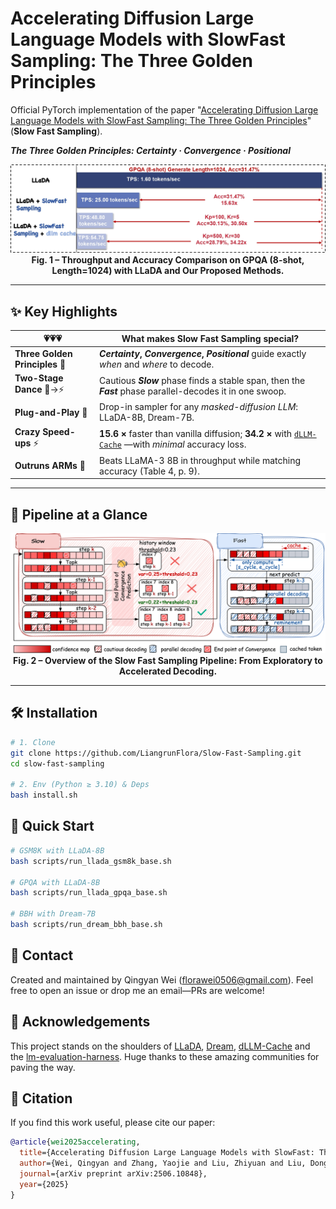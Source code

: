 # Accelerating Diffusion Large Language Models with SlowFast Sampling: The Three Golden Principles
Official PyTorch implementation of the paper "[Accelerating Diffusion Large Language Models with SlowFast Sampling: The Three Golden Principles](docs/SlowFastSampling.pdf)" (**Slow Fast Sampling**).  

***The Three Golden Principles: Certainty · Convergence · Positional***

<!-- [![License](https://img.shields.io/badge/License-Apache_2.0-blue.svg)](LICENSE)
[![Python](https://img.shields.io/badge/Python-3.10%2B-yellow.svg)](#installation)
[![Paper](https://img.shields.io/badge/arXiv-2406.12345-b31b1b.svg)](https://arxiv.org/abs/2406.12345) -->

<div align="center">

![Pipeline](assets/speed.jpg)  
**Fig. 1 – Throughput and Accuracy Comparison on GPQA (8-shot, Length=1024) with LLaDA and Our Proposed Methods.**

</div>

<!-- --- -->

<!-- ## 🔥 News -->
<!-- | Date | Update |
|------|--------|
| **2025-06-12** | **SFS** is now the default sampler in **LLaDA-V** |
| 2025-06-01 | Open-sourced the full PyTorch implementation & reproducible scripts |
| 2025-05-30 | Pre-print released on arXiv | -->

---

## ✨ Key Highlights
| 💗💗💗 | What makes Slow Fast Sampling special? |
|----|-------------------------|
| **Three Golden Principles** 👑 |***Certainty*, *Convergence*, *Positional*** guide exactly *when* and *where* to decode. |
| **Two-Stage Dance** 🐢→⚡ | Cautious ***Slow*** phase finds a stable span, then the ***Fast*** phase parallel-decodes it in one swoop. |
| **Plug-and-Play** 🔌 | Drop-in sampler for any *masked-diffusion LLM*: LLaDA-8B, Dream-7B. |
| **Crazy Speed-ups** ⚡ | **15.6 ×** faster than vanilla diffusion; **34.2 ×** with [`dLLM-Cache`](https://github.com/maomaocun/dLLM-Cache) —with *minimal* accuracy loss.  |
| **Outruns ARMs** 🏃 | Beats LLaMA-3 8B in throughput while matching accuracy (Table 4, p. 9). |

---

## 🚀 Pipeline at a Glance
<div align="center">

![SFS-overview](assets/method.png)  
**Fig. 2 – Overview of the Slow Fast Sampling Pipeline: From Exploratory to Accelerated Decoding.**

</div>

---

## 🛠️ Installation
```bash
# 1. Clone
git clone https://github.com/LiangrunFlora/Slow-Fast-Sampling.git
cd slow-fast-sampling

# 2. Env (Python ≥ 3.10) & Deps
bash install.sh         
```
## 📘 Quick Start
```bash
# GSM8K with LLaDA-8B
bash scripts/run_llada_gsm8k_base.sh

# GPQA with LLaDA-8B
bash scripts/run_llada_gpqa_base.sh

# BBH with Dream-7B
bash scripts/run_dream_bbh_base.sh
```

## 📮 Contact
Created and maintained by Qingyan Wei (florawei0506@gmail.com).
Feel free to open an issue or drop me an email—PRs are welcome!

## 🎉 Acknowledgements
This project stands on the shoulders of [LLaDA](https://github.com/ML-GSAI/LLaDA), [Dream](https://github.com/HKUNLP/Dream), [dLLM-Cache](https://github.com/maomaocun/dLLM-Cache) and the [lm-evaluation-harness](https://github.com/EleutherAI/lm-evaluation-harness).
Huge thanks to these amazing communities for paving the way.

## 📌 Citation

If you find this work useful, please cite our paper:

```bibtex
@article{wei2025accelerating,
  title={Accelerating Diffusion Large Language Models with SlowFast: The Three Golden Principles},
  author={Wei, Qingyan and Zhang, Yaojie and Liu, Zhiyuan and Liu, Dongrui and Zhang, Linfeng},
  journal={arXiv preprint arXiv:2506.10848},
  year={2025}
}
```
